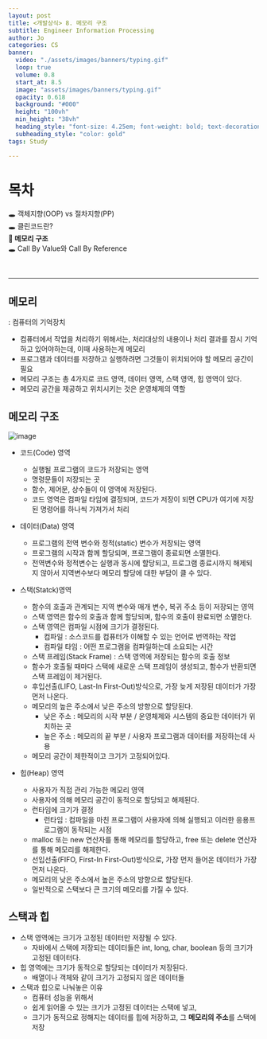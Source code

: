 ```yaml
---
layout: post
title: <개발상식> 8. 메모리 구조
subtitle: Engineer Information Processing
author: Jo
categories: CS
banner:
  video: "./assets/images/banners/typing.gif"
  loop: true
  volume: 0.8
  start_at: 8.5
  image: "assets/images/banners/typing.gif"
  opacity: 0.618
  background: "#000"
  height: "100vh"
  min_height: "38vh"
  heading_style: "font-size: 4.25em; font-weight: bold; text-decoration: underline"
  subheading_style: "color: gold"
tags: Study

---
```


# 목차
🕳 객체지향(OOP) vs 절차지향(PP) <br>
🕳 클린코드란? <br>
📌<b> 메모리 구조 </b> <br>
🕳 Call By Value와 Call By Reference <br>

<br>
<hr>

## 메모리
: 컴퓨터의 기억장치
- 컴퓨터에서 작업을 처리하기 위해서는, 처리대상의 내용이나 처리 결과를 잠시 기억하고 있어야하는데, 이때 사용하는게 메모리
- 프로그램과 데이터를 저장하고 실행하려면 그것들이 위치되어야 할 메모리 공간이 필요
- 메모리 구조는 총 4가지로 코드 영역, 데이터 영역, 스택 영역, 힙 영역이 있다.
- 메모리 공간을 제공하고 위치시키는 것은 운영체제의 역할

## 메모리 구조
![image](https://github.com/CheeseYoung/Cheeseyoung.github.io/assets/132384527/15b18aee-c979-4ada-a3da-0a897c7c4126)

- 코드(Code) 영역
  - 실행될 프로그램의 코드가 저장되는 영역
  - 명령문들이 저장되는 곳
  - 함수, 제어문, 상수들이 이 영역에 저장된다.
  - 코드 영역은 컴파일 타임에 결정되며, 코드가 저장이 되면 CPU가 여기에 저장된 명령어를 하나씩 가져가서 처리

- 데이터(Data) 영역
  - 프로그램의 전역 변수와 정적(static) 변수가 저장되는 영역
  - 프로그램의 시작과 함께 할당되며, 프로그램이 종료되면 소멸한다.
  - 전역변수와 정적변수는 실행과 동시에 할당되고, 프로그램 종료시까지 해제되지 않아서 지역변수보다 메모리 할당에 대한 부담이 클 수 있다.

- 스택(Statck)영역
  - 함수의 호출과 관계되는 지역 변수와 매개 변수, 복귀 주소 등이 저장되는 영역
  - 스택 영역은 함수의 호출과 함께 할당되며, 함수의 호출이 완료되면 소멸한다.
  - 스택 영역은 컴파일 시점에 크기가 결정된다.
    - 컴파일 : 소스코드를 컴퓨터가 이해할 수 있는 언어로 번역하는 작업
    - 컴파일 타임 : 어떤 프로그램을 컴파일하는데 소요되는 시간
  - 스택 프레임(Stack Frame) : 스택 영역에 저장되는 함수의 호출 정보
  - 함수가 호출될 때마다 스택에 새로운 스택 프레임이 생성되고, 함수가 반환되면 스택 프레임이 제거된다.
  - 후입선출(LIFO, Last-In First-Out)방식으로, 가장 늦게 저장된 데이터가 가장 먼저 나온다.
  - 메모리의 높은 주소에서 낮은 주소의 방향으로 할당된다.
    - 낮은 주소 : 메모리의 시작 부분 / 운영체제와 시스템의 중요한 데이터가 위치하는 곳
    - 높은 주소 : 메모리의 끝 부분 / 사용자 프로그램과 데이터를 저장하는데 사용
  - 메모리 공간이 제한적이고 크기가 고정되어있다.

- 힙(Heap) 영역
  - 사용자가 직접 관리 가능한 메모리 영역
  - 사용자에 의해 메모리 공간이 동적으로 할당되고 해제된다.
  - 런타임에 크기가 결정
    - 런타임 : 컴파일을 마친 프로그램이 사용자에 의해 실행되고 이러한 응용프로그램이 동작되는 시점
  - malloc 또는 new 연산자를 통해 메모리를 할당하고, free 또는 delete 연산자를 통해 메모리를 해제한다.
  - 선입선출(FIFO, First-In First-Out)방식으로, 가장 먼저 들어온 데이터가 가장 먼저 나온다.
  - 메모리의 낮은 주소에서 높은 주소의 방향으로 할당된다.
  - 일반적으로 스택보다 큰 크기의 메모리를 가질 수 있다.

  


## 스택과 힙
- 스택 영역에는 크기가 고정된 데이터만 저장될 수 있다.
  - 자바에서 스택에 저장되는 데이터들은 int, long, char, boolean 등의 크기가 고정된 데이터다.
- 힙 영역에는 크기가 동적으로 할당되는 데이터가 저장된다.
  - 배열이나 객체와 같이 크기가 고정되지 않은 데이터들
- 스택과 힙으로 나눠놓은 이유
  - 컴퓨터 성능을 위해서
  - 쉽게 읽어올 수 있는 크기가 고정된 데이터는 스택에 넣고,
  - 크기가 동적으로 정해지는 데이터를 힙에 저장하고, 그 <b>메모리의 주소</b>를 스택에 저장


    




















